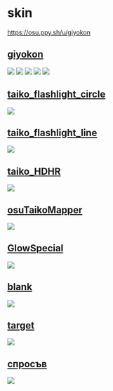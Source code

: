 # skin
https://osu.ppy.sh/u/giyokon

## [giyokon](https://giyokon.s-ul.eu/PhGw7YGU)
![](https://i.imgur.com/6khf3PD.png)
![](https://i.imgur.com/VyDaJLV.png)
![](https://i.imgur.com/MCfGXbp.png)
![](https://i.imgur.com/2ciJ3MT.png)
![](https://i.imgur.com/Rjp3N21.png)

## [taiko_flashlight_circle](https://giyokon.s-ul.eu/h8UeEV92)
![](https://i.imgur.com/xFyfyMp.png)

## [taiko_flashlight_line](https://giyokon.s-ul.eu/ATCHfvaY)
![](https://i.imgur.com/rdLargt.png)

## [taiko_HDHR](https://giyokon.s-ul.eu/f98GEXvb)
![](https://i.imgur.com/0g1ZrXK.png)

## [osuTaikoMapper](https://giyokon.s-ul.eu/9Fr0BLxx)
![](https://i.imgur.com/mOAQxyg.png)

## [GlowSpecial](https://giyokon.s-ul.eu/ENob3VK0)
![](https://i.imgur.com/HnpWfro.png)

## [blank](https://giyokon.s-ul.eu/OFPUzARr)
![](https://i.imgur.com/UPnsWGf.png)

## [target](https://giyokon.s-ul.eu/3ctNf0nk)
![](https://i.imgur.com/UTYSqk6.png)

## [спросъв](https://giyokon.s-ul.eu/sujhnTIc)
![](https://i.imgur.com/B6O71Gh.png)
